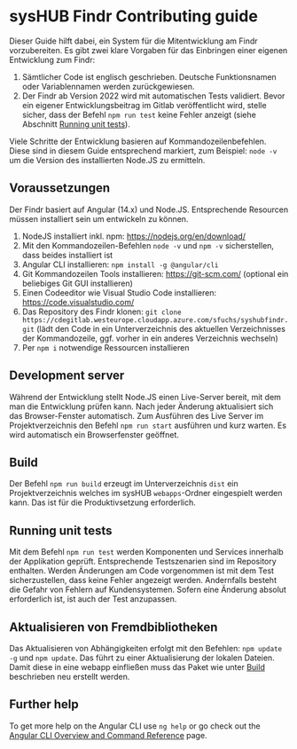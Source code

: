 # sysHUB Findr Contributing guide
Dieser Guide hilft dabei, ein System für die Mitentwicklung am Findr vorzubereiten.
Es gibt zwei klare Vorgaben für das Einbringen einer eigenen Entwicklung zum Findr:
1. Sämtlicher Code ist englisch geschrieben. Deutsche Funktionsnamen oder Variablennamen werden zurückgewiesen.
2. Der Findr ab Version 2022 wird mit automatischen Tests validiert. Bevor ein eigener Entwicklungsbeitrag im Gitlab veröffentlicht wird, stelle sicher, dass der Befehl `npm run test` keine Fehler anzeigt (siehe Abschnitt [Running unit tests](#running-unit-tests)).

Viele Schritte der Entwicklung basieren auf Kommandozeilenbefehlen. Diese sind in diesem Guide entsprechend markiert, zum Beispiel: `node -v` um die Version des installierten Node.JS zu ermitteln.

## Voraussetzungen
Der Findr basiert auf Angular (14.x) und Node.JS. Entsprechende Resourcen müssen installiert sein um entwickeln zu können.
1. NodeJS installiert inkl. npm: https://nodejs.org/en/download/
2. Mit den Kommandozeilen-Befehlen `node -v` und `npm -v` sicherstellen, dass beides installiert ist
3. Angular CLI installieren: `npm install -g @angular/cli`
4. Git Kommandozeilen Tools installieren: https://git-scm.com/ (optional ein beliebiges Git GUI installieren)
5. Einen Codeeditor wie Visual Studio Code installieren: https://code.visualstudio.com/
6. Das Repository des Findr klonen: `git clone https://cdegitlab.westeurope.cloudapp.azure.com/sfuchs/syshubfindr.git` (lädt den Code in ein Unterverzeichnis des aktuellen Verzeichnisses der Kommandozeile, ggf. vorher in ein anderes Verzeichnis wechseln)
7. Per `npm i` notwendige Ressourcen installieren

## Development server
Während der Entwicklung stellt Node.JS einen Live-Server bereit, mit dem man die Entwicklung prüfen kann. Nach jeder Änderung aktualisiert sich das Browser-Fenster automatisch.
Zum Ausführen des Live Server im Projektverzeichnis den Befehl `npm run start` ausführen und kurz warten. Es wird automatisch ein Browserfenster geöffnet.

## Build
Der Befehl `npm run build` erzeugt im Unterverzeichnis `dist` ein Projektverzeichnis welches im sysHUB `webapps`-Ordner eingespielt werden kann. Das ist für die Produktivsetzung erforderlich.

## Running unit tests
Mit dem Befehl `npm run test` werden Komponenten und Services innerhalb der Applikation geprüft. Entsprechende Testszenarien sind im Repository enthalten. Werden Änderungen am Code vorgenommen ist mit dem Test sicherzustellen, dass keine Fehler angezeigt werden. Andernfalls besteht die Gefahr von Fehlern auf Kundensystemen. Sofern eine Änderung absolut erforderlich ist, ist auch der Test anzupassen.

## Aktualisieren von Fremdbibliotheken
Das Aktualisieren von Abhängigkeiten erfolgt mit den Befehlen: `npm update -g` und `npm update`. Das führt zu einer Aktualisierung der lokalen Dateien. Damit diese in eine webapp einfließen muss das Paket wie unter [Build](#build) beschrieben neu erstellt werden.

## Further help
To get more help on the Angular CLI use `ng help` or go check out the [Angular CLI Overview and Command Reference](https://angular.io/cli) page.
